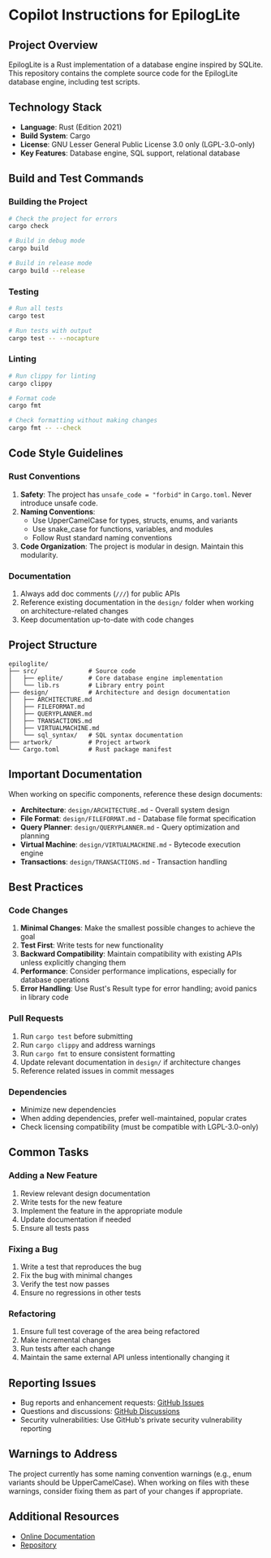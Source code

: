 # Copilot Instructions for EpilogLite

## Project Overview

EpilogLite is a Rust implementation of a database engine inspired by SQLite. This repository contains the complete source code for the EpilogLite database engine, including test scripts.

## Technology Stack

- **Language**: Rust (Edition 2021)
- **Build System**: Cargo
- **License**: GNU Lesser General Public License 3.0 only (LGPL-3.0-only)
- **Key Features**: Database engine, SQL support, relational database

## Build and Test Commands

### Building the Project

```bash
# Check the project for errors
cargo check

# Build in debug mode
cargo build

# Build in release mode
cargo build --release
```

### Testing

```bash
# Run all tests
cargo test

# Run tests with output
cargo test -- --nocapture
```

### Linting

```bash
# Run clippy for linting
cargo clippy

# Format code
cargo fmt

# Check formatting without making changes
cargo fmt -- --check
```

## Code Style Guidelines

### Rust Conventions

1. **Safety**: The project has `unsafe_code = "forbid"` in `Cargo.toml`. Never introduce unsafe code.
2. **Naming Conventions**:
   + Use UpperCamelCase for types, structs, enums, and variants
   + Use snake_case for functions, variables, and modules
   + Follow Rust standard naming conventions
3. **Code Organization**: The project is modular in design. Maintain this modularity.

### Documentation

1. Always add doc comments (`///`) for public APIs
2. Reference existing documentation in the `design/` folder when working on architecture-related changes
3. Keep documentation up-to-date with code changes

## Project Structure

```text
epiloglite/
├── src/              # Source code
│   ├── eplite/       # Core database engine implementation
│   └── lib.rs        # Library entry point
├── design/           # Architecture and design documentation
│   ├── ARCHITECTURE.md
│   ├── FILEFORMAT.md
│   ├── QUERYPLANNER.md
│   ├── TRANSACTIONS.md
│   ├── VIRTUALMACHINE.md
│   └── sql_syntax/   # SQL syntax documentation
├── artwork/          # Project artwork
└── Cargo.toml        # Rust package manifest
```

## Important Documentation

When working on specific components, reference these design documents:

- **Architecture**: `design/ARCHITECTURE.md` - Overall system design
- **File Format**: `design/FILEFORMAT.md` - Database file format specification
- **Query Planner**: `design/QUERYPLANNER.md` - Query optimization and planning
- **Virtual Machine**: `design/VIRTUALMACHINE.md` - Bytecode execution engine
- **Transactions**: `design/TRANSACTIONS.md` - Transaction handling

## Best Practices

### Code Changes

1. **Minimal Changes**: Make the smallest possible changes to achieve the goal
2. **Test First**: Write tests for new functionality
3. **Backward Compatibility**: Maintain compatibility with existing APIs unless explicitly changing them
4. **Performance**: Consider performance implications, especially for database operations
5. **Error Handling**: Use Rust's Result type for error handling; avoid panics in library code

### Pull Requests

1. Run `cargo test` before submitting
2. Run `cargo clippy` and address warnings
3. Run `cargo fmt` to ensure consistent formatting
4. Update relevant documentation in `design/` if architecture changes
5. Reference related issues in commit messages

### Dependencies

- Minimize new dependencies
- When adding dependencies, prefer well-maintained, popular crates
- Check licensing compatibility (must be compatible with LGPL-3.0-only)

## Common Tasks

### Adding a New Feature

1. Review relevant design documentation
2. Write tests for the new feature
3. Implement the feature in the appropriate module
4. Update documentation if needed
5. Ensure all tests pass

### Fixing a Bug

1. Write a test that reproduces the bug
2. Fix the bug with minimal changes
3. Verify the test now passes
4. Ensure no regressions in other tests

### Refactoring

1. Ensure full test coverage of the area being refactored
2. Make incremental changes
3. Run tests after each change
4. Maintain the same external API unless intentionally changing it

## Reporting Issues

- Bug reports and enhancement requests: [GitHub Issues](https://github.com/jeleniel/epiloglite/issues)
- Questions and discussions: [GitHub Discussions](https://github.com/jeleniel/epiloglite/discussions)
- Security vulnerabilities: Use GitHub's private security vulnerability reporting

## Warnings to Address

The project currently has some naming convention warnings (e.g., enum variants should be UpperCamelCase). When working on files with these warnings, consider fixing them as part of your changes if appropriate.

## Additional Resources

- [Online Documentation](https://github.com/jeleniel/epiloglite/wiki)
- [Repository](https://github.com/jeleniel/epiloglite)
